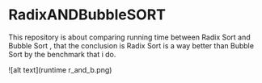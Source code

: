 # RadixANDBubbleSORT
 
This repository is about comparing running time between Radix Sort and Bubble Sort , that the conclusion is Radix Sort is a way better than Bubble Sort by the benchmark that i do.

![alt text](runtime r_and_b.png)
